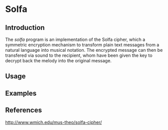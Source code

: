 Solfa
=====

Introduction
------------

The *solfa* program is an implementation of the Solfa cipher, which a symmetric encryption mechanism to transform plain text messages from a natural language into musical notation. The encrypted message can then be transfered via sound to the recipient, whom have been given the key to decrypt back the melody into the original message.


Usage
-----


Examples
--------


References
----------

http://www.wmich.edu/mus-theo/solfa-cipher/
